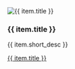 <div class="col-sm-6 col-md-4 list-item">
    <div class="thumbnail">
        <img src="{{ item.thumbnail }}" alt="{{ item.title }}">
        <div class="caption">
            <h3 class="title">{{ item.title }}</h3>
            <p class="short-desc">{{ item.short_desc }}</p>
            <p class="text-center marketing">
                <a href="{{ item.url }}" class="btn btn-primary marketing-url" role="button">{{ item.title }}</a>
            </p>
        </div>
    </div>
</div>
